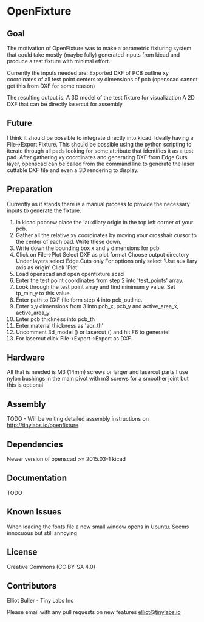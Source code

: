 # OpenFixture

## Goal
The motivation of OpenFixture was to make a parametric fixturing system that could take mostly (maybe fully) generated inputs from kicad and produce a test fixture with minimal effort.

Currently the inputs needed are:
  Exported DXF of PCB outline
  xy coordinates of all test point centers
  xy dimensions of pcb (openscad cannot get this from DXF for some reason)

The resulting output is:
  A 3D model of the test fixture for visualization
  A 2D DXF that can be directly lasercut for assembly

## Future
I think it should be possible to integrate directly into kicad. Ideally having a File->Export Fixture. This should be possible using the python scripting to iterate through all pads looking for some attribute that identifies it as a test pad. After gathering xy coordinates and generating DXF from Edge.Cuts layer, openscad can be called from the command line to generate the laser cuttable DXF file and even a 3D rendering to display.

## Preparation
Currently as it stands there is a manual process to provide the necessary inputs to generate the fixture.
  1. In kicad pcbnew place the 'auxillary origin in the top left corner of your pcb.
  2. Gather all the relative xy coordinates by moving your crosshair cursor to the center of each pad. Write these down.
  3. Write down the bounding box x and y dimensions for pcb.
  4. Click on File->Plot
     Select DXF as plot format
     Choose output directory
     Under layers select Edge.Cuts only
     For options only select 'Use auxillary axis as origin'
     Click 'Plot'
  5. Load openscad and open openfixture.scad
  6. Enter the test point coordinates from step 2 into 'test_points' array.
  7. Look through the test point array and find minimum y value. Set tp_min_y to this value.
  8. Enter path to DXF file form step 4 into pcb_outline.
  9. Enter x,y dimensions from 3 into pcb_x, pcb_y and active_area_x, active_area_y
  10. Enter pcb thickness into pcb_th
  11. Enter material thickness as 'acr_th'
  12. Uncomment 3d_model () or lasercut () and hit F6 to generate!
  13. For lasercut click File->Export->Export as DXF.
  

## Hardware
  All that is needed is M3 (14mm) screws or larger and lasercut parts
  I use nylon bushings in the main pivot with m3 screws for a smoother joint but this is optional 

## Assembly
  TODO - Will be writing detailed assembly instructions on http://tinylabs.io/openfixture

## Dependencies
  Newer version of openscad >= 2015.03-1
  kicad

## Documentation
  TODO

## Known Issues
  When loading the fonts file a new small window opens in Ubuntu. Seems innocuous but still annoying

## License
Creative Commons (CC BY-SA 4.0)

## Contributors
Elliot Buller - Tiny Labs Inc

Please email with any pull requests on new features
elliot@tinylabs.io